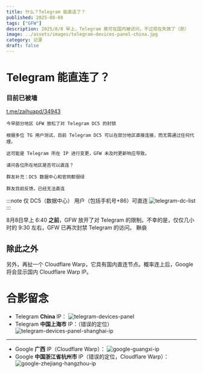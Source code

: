 ```yaml
---
title: 什么？Telegram 能直连了？
published: 2025-08-08
tags: ["GFW"]
description: 2025/8/8 早上，Telegram 竟可在国内被访问，不过现在失效了（悲）
image: ../assets/images/telegram-devices-panel-china.jpg
category: 记录
draft: false
---
```


# Telegram 能直连了？
### 目前已被墙
[t.me/zaihuapd/34943](https://t.me/zaihuapd/34943)
```
今早部分地区 GFW 放松了对 Telegram DC5 的封锁

根据多位 TG 用户测试，目前 Telegram DC5 可以在部分地区直接连接，而无需通过任何代理。

这可能是 Telegram 所在 IP 进行变更，GFW 未及时更新响应导致。

请问各位所在地区是否可以直连？

群友补充：DC5 数据中心和官网都很绿

群友目前反馈，已经无法直连
```

:::note
仅 DC5（数据中心） 用户（包括手机号+86）可直连
![telegram-dc-list](../assets/images/telegram-dc-list.png)
:::

8月8日早上 6:40 **之前**，GFW 放开了对 Telegram 的限制。不幸的是，仅仅几小时的 9:30 左右，GFW 已再次封禁 Telegram 的访问。 ~~默哀~~

## 除此之外
另外，再扯一个 Cloudflare Warp，它具有国内直连节点。概率连上后，Google 将会显示国内 Cloudflare Warp IP。

# 合影留念
- Telegram **China** IP： ![telegram-devices-panel](../assets/images/telegram-devices-panel.jpg)
- Telegram **中国上海市** IP：（错误的定位） ![telegram-devices-panel-shanghai-ip](../assets/images/telegram-devices-panel-shanghai-ip.jpg)

---

- Google **广西** IP（Cloudflare Warp）： ![google-guangxi-ip](../assets/images/google-guangxi-ip.jpg)
- Google **中国浙江省杭州市** IP（错误的定位，Cloudflare Warp）： ![google-zhejiang-hangzhou-ip](../assets/images/google-zhejiang-hangzhou-ip.jpg)